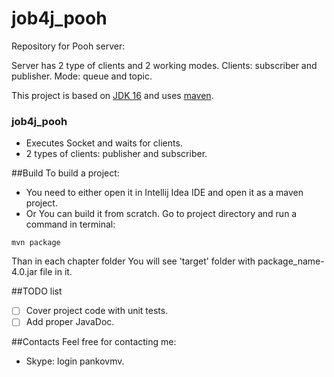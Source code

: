 # job4j_pooh
Repository for Pooh server:

Server has 2 type of clients and 2 working modes.
Clients: subscriber and publisher.
Mode: queue and topic.


This project is based on [JDK 16](https://www.oracle.com/java/technologies/javase/jdk16-archive-downloads.html) and uses
[maven](https://maven.apache.org/).


### job4j_pooh
- Executes Socket and waits for clients.
- 2 types of clients: publisher and subscriber.

##Build
To build a project:
- You need to either open it in Intellij Idea IDE and open it as a maven project.
- Or You can build it from scratch. Go to project directory and run a command in terminal:
```
mvn package
```
Than in each chapter folder You will see 'target' folder with package_name-4.0.jar file in it.

##TODO list
- [ ] Cover project code with unit tests.
- [ ] Add proper JavaDoc.

##Contacts
Feel free for contacting me:
- Skype: login pankovmv.